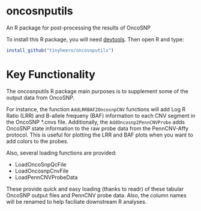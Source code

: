 # oncosnputils
An R package for post-processing the results of OncoSNP

To install this R package, you will need [devtools](http://cran.r-project.org/web/packages/devtools/index.html). Then open R and type:

```r
install_github("tinyheero/oncosnputils")
```

# Key Functionality

The oncosnputils R package main purposes is to supplement some of the output data from OncoSNP. 

For instance, the function `AddLRRBAF2OncosnpCNV` functions will add Log R Ratio (LRR) and B-allele frequeny (BAF) information to each CNV segment in the OncoSNP \*.cnvs file. Additionally, the `AddOncosnp2PennCNVProbe` adds OncoSNP state information to the raw probe data from the PennCNV-Affy protocol. This is useful for plotting the LRR and BAF plots when you want to add colors to the probes.

Also, several loading functions are provided:

* LoadOncoSnpQcFile
* LoadOncosnpCnvFile
* LoadPennCNVProbeData

These provide quick and easy loading (thanks to readr) of these tabular OncoSNP output files and PennCNV probe data. Also, the column names will be renamed to help faciliate downstream R analyses.
